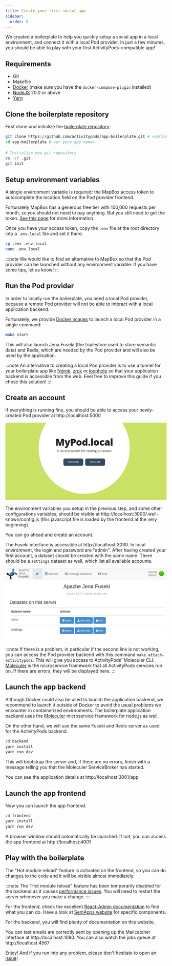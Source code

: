 ```yaml
---
title: Create your first social app
sidebar:
  order: 0
---
```


We created a boilerplate to help you quickly setup a social app in a local environment, and connect it with a local Pod provider. In just a few minutes, you should be able to play with your first ActivityPods-compatible app!

## Requirements

- Git
- Makefile
- [Docker](https://docs.docker.com/engine/install/) (make sure you have the `docker-compose-plugin` installed)
- [NodeJS](https://nodejs.org) 20.0 or above
- [Yarn](https://yarnpkg.com/)

## Clone the boilerplate repository

First clone and initialize the [boilerplate repository](https://github.com/activitypods/app-boilerplate):

```bash
git clone https://github.com/activitypods/app-boilerplate.git # <optionally your app name>
cd app-boilerplate # <or your app name>

# Initialize new git repository
rm -rf .git
git init
```

## Setup environment variables

A single environment variable is required: the MapBox access token to autocomplete the location field on the Pod provider frontend.

Fortunately MapBox has a generous free tier with 100,000 requests per month, so you should not need to pay anything. But you still need to get the token. [See this page](https://docs.mapbox.com/help/getting-started/access-tokens/) for more information.

Once you have your access token, copy the `.env` file at the root directory into a `.env.local` file and set it there.

```bash
cp .env .env.local
nano .env.local
```

:::note
We would like to find an alternative to MapBox so that the Pod provider can be launched without any environment variable. If you have some tips, let us know!
:::

## Run the Pod provider

In order to locally run the boilerplate, you need a local Pod provider, because a remote Pod provider will not be able to interact with a local application backend.

Fortunately, we provide [Docker images](https://hub.docker.com/orgs/activitypods/repositories) to launch a local Pod provider in a single command:

```bash
make start
```

This will also launch Jena Fuseki (the triplestore used to store semantic data) and Redis, which are needed by the Pod provider and will also be used by the application.

:::note
An alternative to creating a local Pod provider is to use a tunnel for your boilerplate app like [Ngrok](https://ngrok.com/), [zrok](https://zrok.io/) or [loophole](https://loophole.cloud/docs/guides/expose) so that your application backend is accessible from the web. Feel free to improve this guide if you chose this solution!
:::

## Create an account

If everything is running fine, you should be able to access your newly-created Pod provider at http://localhost:5000

![](../../../assets/local-pod-provider.png)

The environment variables you setup in the previous step, and some other configurations variables, should be visible at http://localhost:3000/.well-known/config.js (this javascript file is loaded by the frontend at the very beginning).

You can go ahead and create an account.

The Fuseki interface is accessible at http://localhost:3030. In local environment, the login and password are "admin". After having created your first account, a dataset should be created with the same name. There should be a `settings` dataset as well, which list all available accounts.

![](../../../assets/local-fuseki-front.png)

:::note
If there is a problem, in particular if the second link is not working, you can access the Pod provider backend with this command `make attach-activitypods`. This will give you access to ActivityPods' Moleculer CLI. [Moleculer](https://moleculer.services/) is the microservice framework that all ActivityPods services run on. If there are errors, they will be displayed here.
:::

## Launch the app backend

Although Docker could also be used to launch the application backend, we recommend to launch it outside of Docker to avoid the usual problems we encounter in containerized environments.
The boilerplate application backend uses the [Moleculer](https://moleculer.services/) microservice framework for node.js as well.

On the other hand, we will use the same Fuseki and Redis server as used for the ActivityPods backend.

```bash
cd backend
yarn install
yarn run dev
```

This will bootstrap the server and, if there are no errors, finish with a message telling you that the Moleculer ServiceBroker has started.

You can see the application details at http://localhost:3001/app

## Launch the app frontend

Now you can launch the app frontend.

```bash
cd frontend
yarn install
yarn run dev
```

A browser window should automatically be launched. If not, you can access the app frontend at http://localhost:4001

## Play with the boilerplate

The "Hot module reload" feature is activated on the frontend, so you can do changes to the code and it will be visible almost immediately.

:::note
The "Hot module reload" feature has been temporarily disabled for the backend as it causes [performance issues](https://github.com/activitypods/activitypods/issues/215). You will need to restart the server whenever you make a change.
:::

For the frontend, check the excellent [React-Admin documentation](https://marmelab.com/react-admin/Readme.html) to find what you can do. Have a look at [SemApps website](https://semapps.org/docs/frontend) for specific components.

For the backend, you will find plenty of documentation on this website.

You can test emails are correctly sent by opening up the Mailcatcher interface at http://localhost:1080. You can also watch the jobs queue at http://localhost:4567

Enjoy! And if you run into any problem, please don't hesitate to open an [issue](https://github.com/activitypods/activitypods/issues)!

